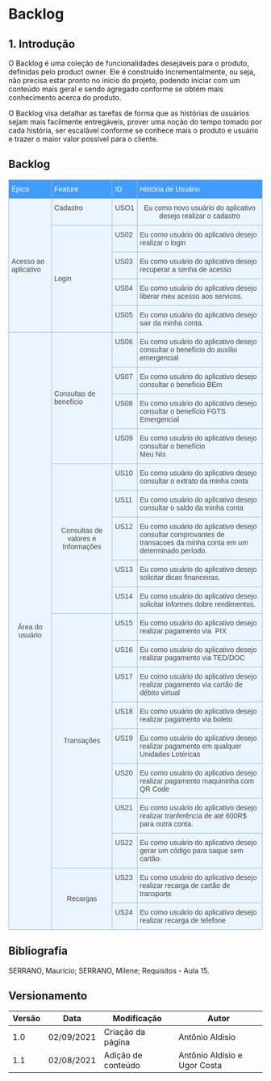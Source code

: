 # Backlog 

## 1. Introdução
  O Backlog é uma coleção de funcionalidades desejáveis para o produto, definidas pelo product owner. Ele é construído incrementalmente, ou seja, não precisa estar pronto no início do projeto, podendo iniciar com um conteúdo mais geral e sendo agregado conforme se obtém mais conhecimento acerca do produto.

O Backlog visa detalhar as tarefas de forma que as histórias de usuários sejam mais facilmente entregáveis, prover uma noção do tempo tomado por cada história, ser escalável conforme se conhece mais o produto e usuário e trazer o maior valor possível para o cliente.



## Backlog
<style type="text/css">
.tg  {border-collapse:collapse;border-color:#9ABAD9;border-spacing:0;}
.tg td{background-color:#EBF5FF;border-color:#9ABAD9;border-style:solid;border-width:1px;color:#444;
  font-family:Arial, sans-serif;font-size:14px;overflow:hidden;padding:10px 5px;word-break:normal;}
.tg th{background-color:#409cff;border-color:#9ABAD9;border-style:solid;border-width:1px;color:#fff;
  font-family:Arial, sans-serif;font-size:14px;font-weight:normal;overflow:hidden;padding:10px 5px;word-break:normal;}
.tg .tg-cly1{text-align:left;vertical-align:middle}
.tg .tg-baqh{text-align:center;vertical-align:top}
.tg .tg-0lax{text-align:left;vertical-align:top}
.tg .tg-nrix{text-align:center;vertical-align:middle}
</style>
<table class="tg">
<thead>
  <tr>
    <th class="tg-0lax">Épico</th>
    <th class="tg-0lax">Feature</th>
    <th class="tg-0lax">ID</th>
    <th class="tg-0lax">História de Usuário</th>
  </tr>
</thead>
<tbody>
  <tr>
    <td class="tg-cly1" rowspan="5">Acesso ao aplicativo</td>
    <td class="tg-0lax">Cadastro</td>
    <td class="tg-0lax">USO1</td>
    <td class="tg-baqh">Eu como novo usuário do aplicativo desejo realizar o cadastro </td>
  </tr>
  <tr>
    <td class="tg-cly1" rowspan="4">Login</td>
    <td class="tg-0lax">US02</td>
    <td class="tg-0lax">Eu como usuário do aplicativo desejo realizar o login</td>
  </tr>
  <tr>
      <td class="tg-0lax">US03</td>
    <td class="tg-0lax">Eu como usuário do aplicativo desejo recuperar a senha de acesso</td>
  </tr>
  <tr>
    <td class="tg-0lax">US04</td>
    <td class="tg-0lax">Eu como usuário do aplicativo desejo liberar meu acesso aos servicos.</td>
  </tr>
   <tr>
      <td class="tg-0lax">US05</td>
    <td class="tg-0lax">Eu como usuário do aplicativo desejo sair da minha conta.</td>
  </tr>


  <tr>
    <td class="tg-nrix" rowspan="19">Área do usuário</td>
    <td class="tg-cly1" rowspan="4">Consultas de <span style="font-weight:400;font-style:normal">benefício</span> </td>
    <td class="tg-0lax">US06</td>
    <td class="tg-0lax"><span style="font-weight:400;font-style:normal">Eu como usuário do aplicativo desejo consultar o benefício </span>do auxílio emergencial</td>
  </tr>
  <tr>
    <td class="tg-0lax">US07</td>
    <td class="tg-0lax"><span style="font-weight:400;font-style:normal">Eu como usuário do aplicativo desejo consultar o benefício </span>BEm</td>
  </tr>
  <tr>
    <td class="tg-0lax"><span style="font-weight:400;font-style:normal">US08</span></td>
    <td class="tg-0lax"><span style="font-weight:400;font-style:normal">Eu como usuário do aplicativo desejo consultar o benefício </span>FGTS Emergencial<br></td>
  </tr>
  <tr>
    <td class="tg-0lax"><span style="font-weight:400;font-style:normal">US09</span></td>
    <td class="tg-0lax"><span style="font-weight:400;font-style:normal">Eu como usuário do aplicativo desejo consultar o benefício </span><br><span style="font-weight:400;font-style:normal">Meu Nis</span><br></td>
  </tr>
  <tr>
    <td class="tg-nrix" rowspan="5">Consultas de valores e  Informações</td>
    <td class="tg-0lax">US10</td>
    <td class="tg-0lax"><span style="font-weight:400;font-style:normal">Eu como usuário do aplicativo desejo consultar o extrato da minha conta</span></td>
  </tr>
  <tr>
    <td class="tg-0lax"><span style="font-weight:400;font-style:normal">US11</span></td>
    <td class="tg-0lax"><span style="font-weight:400;font-style:normal">Eu como usuário do aplicativo desejo consultar o saldo da minha conta</span></td>
  </tr>
    <tr>
    <td class="tg-0lax"><span style="font-weight:400;font-style:normal">US12</span></td>
    <td class="tg-0lax"><span style="font-weight:400;font-style:normal">Eu como usuário do aplicativo desejo consultar comprovantes de transacoes da minha conta em um determinado período.</span></td>
  </tr>
  <tr>
    <td class="tg-0lax"><span style="font-weight:400;font-style:normal">US13</span></td>
    <td class="tg-0lax"><span style="font-weight:400;font-style:normal">Eu como usuário do aplicativo desejo solicitar dicas financeiras.</span></td>
  </tr>
  <tr>
    <td class="tg-0lax"><span style="font-weight:400;font-style:normal">US14</span></td>
    <td class="tg-0lax"><span style="font-weight:400;font-style:normal">Eu como usuário do aplicativo desejo solicitar informes dobre rendimentos.</span></td>
  </tr>
  <tr>
    <td class="tg-nrix" rowspan="8">Transações</td>
    <td class="tg-0lax">US15</td>
    <td class="tg-0lax"><span style="font-weight:400;font-style:normal">Eu como usuário do aplicativo desejo realizar pagamento via&nbsp;&nbsp;PIX</span></td>
  </tr>
  <tr>
    <td class="tg-0lax">US16</td>
    <td class="tg-0lax"><span style="font-weight:400;font-style:normal">Eu como usuário do aplicativo desejo realizar pagamento via  TED/DOC</span></td>
  </tr>
  <tr>
    <td class="tg-0lax"><span style="font-weight:400;font-style:normal">US17</span></td>
    <td class="tg-0lax"><span style="font-weight:400;font-style:normal">Eu como usuário do aplicativo desejo realizar pagamento via  cartão de débito virtual</span></td>
  </tr>
  <tr>
    <td class="tg-0lax"><span style="font-weight:400;font-style:normal">US18</span></td>
    <td class="tg-0lax"><span style="font-weight:400;font-style:normal">Eu como usuário do aplicativo desejo realizar pagamento via  boleto</span></td>
  </tr>
  <tr>
    <td class="tg-0lax">US19</td>
    <td class="tg-0lax"><span style="font-weight:400;font-style:normal">Eu como usuário do aplicativo desejo realizar pagamento em qualquer Unidades Lotéricas</span></td>
  </tr>
  <tr>
    <td class="tg-0lax">US20</td>
    <td class="tg-0lax"><span style="font-weight:400;font-style:normal">Eu como usuário do aplicativo desejo realizar pagamento </span>maquininha com QR Code</td>
  </tr>
   <tr>
    <td class="tg-0lax">US21</td>
    <td class="tg-0lax"><span style="font-weight:400;font-style:normal">Eu como usuário do aplicativo desejo realizar tranferência de até 600R$ para outra conta.
  </tr>
   <tr>
    <td class="tg-0lax">US22</td>
    <td class="tg-0lax"><span style="font-weight:400;font-style:normal">Eu como usuário do aplicativo desejo gerar um código para saque sem cartão.
  </tr>
  <tr>
    <td class="tg-nrix" rowspan="2">Recargas</td>
    <td class="tg-0lax">US23</td>
    <td class="tg-0lax"><span style="font-weight:400;font-style:normal">Eu como usuário do aplicativo desejo realizar recarga de cartão de transporte</span></td>
  </tr>
  <tr>
    <td class="tg-0lax">US24</td>
    <td class="tg-0lax">Eu como usuário do aplicativo desejo realizar recarga de telefone</td>
  </tr>
</tbody>
</table>

## Bibliografia
SERRANO, Maurício; SERRANO, Milene; Requisitos - Aula 15.



## Versionamento
<center>

| Versão | Data | Modificação | Autor |
|--|--|--|--|
| 1.0 | 02/09/2021 | Criação da página | Antônio Aldisio |
| 1.1 | 02/08/2021 | Adição de conteúdo | Antônio Aldisio e Ugor Costa |

</center>